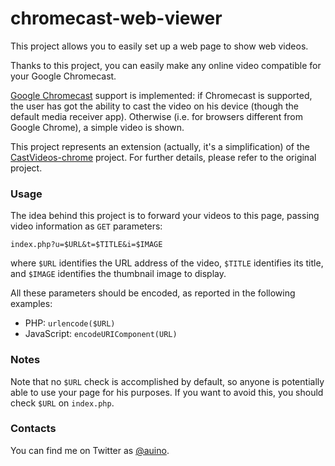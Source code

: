 # chromecast-web-viewer

This project allows you to easily set up a web page to show web videos.

Thanks to this project, you can easily make any online video compatible for your Google Chromecast.

[Google Chromecast](https://www.google.com/chromecast) support is implemented: if Chromecast is supported, the user has got the ability to cast the video on his device (though the default media receiver app).
Otherwise (i.e. for browsers different from Google Chrome), a simple video is shown.

This project represents an extension (actually, it's a simplification) of the [CastVideos-chrome](https://github.com/googlecast/CastVideos-chrome) project.
For further details, please refer to the original project.

### Usage ###

The idea behind this project is to forward your videos to this page, passing video information as `GET` parameters:

```
index.php?u=$URL&t=$TITLE&i=$IMAGE
```

where `$URL` identifies the URL address of the video, `$TITLE` identifies its title, and `$IMAGE` identifies the thumbnail image to display.

All these parameters should be encoded, as reported in the following examples:
 * PHP: `urlencode($URL)`
 * JavaScript: `encodeURIComponent(URL)`

### Notes ###

Note that no `$URL` check is accomplished by default, so anyone is potentially able to use your page for his purposes.
If you want to avoid this, you should check `$URL` on `index.php`.

### Contacts ###

You can find me on Twitter as [@auino](https://twitter.com/auino).
